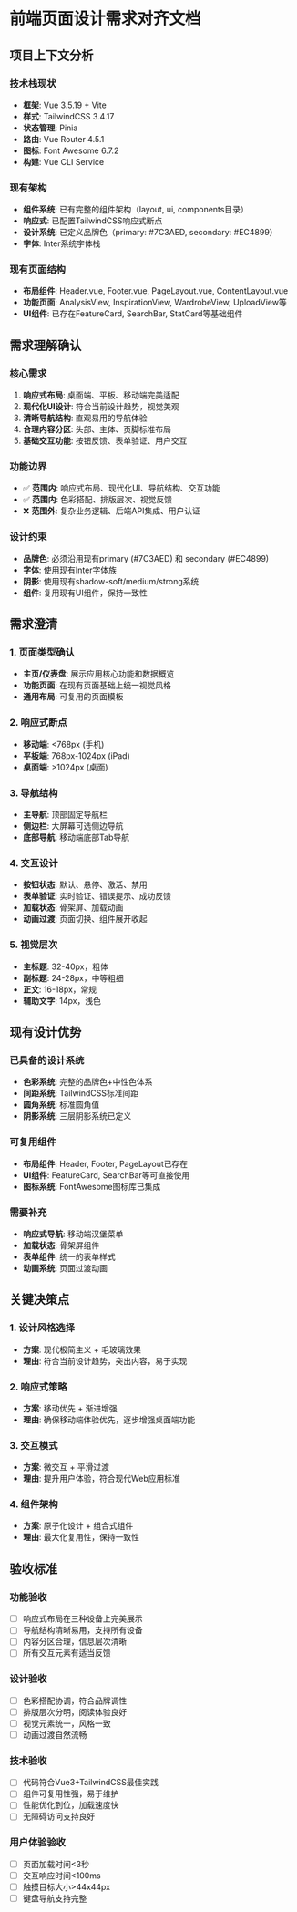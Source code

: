 # 前端页面设计需求对齐文档

## 项目上下文分析

### 技术栈现状
- **框架**: Vue 3.5.19 + Vite
- **样式**: TailwindCSS 3.4.17
- **状态管理**: Pinia
- **路由**: Vue Router 4.5.1
- **图标**: Font Awesome 6.7.2
- **构建**: Vue CLI Service

### 现有架构
- **组件系统**: 已有完整的组件架构（layout, ui, components目录）
- **响应式**: 已配置TailwindCSS响应式断点
- **设计系统**: 已定义品牌色（primary: #7C3AED, secondary: #EC4899）
- **字体**: Inter系统字体栈

### 现有页面结构
- **布局组件**: Header.vue, Footer.vue, PageLayout.vue, ContentLayout.vue
- **功能页面**: AnalysisView, InspirationView, WardrobeView, UploadView等
- **UI组件**: 已存在FeatureCard, SearchBar, StatCard等基础组件

## 需求理解确认

### 核心需求
1. **响应式布局**: 桌面端、平板、移动端完美适配
2. **现代化UI设计**: 符合当前设计趋势，视觉美观
3. **清晰导航结构**: 直观易用的导航体验
4. **合理内容分区**: 头部、主体、页脚标准布局
5. **基础交互功能**: 按钮反馈、表单验证、用户交互

### 功能边界
- ✅ **范围内**: 响应式布局、现代化UI、导航结构、交互功能
- ✅ **范围内**: 色彩搭配、排版层次、视觉反馈
- ❌ **范围外**: 复杂业务逻辑、后端API集成、用户认证

### 设计约束
- **品牌色**: 必须沿用现有primary (#7C3AED) 和 secondary (#EC4899)
- **字体**: 使用现有Inter字体族
- **阴影**: 使用现有shadow-soft/medium/strong系统
- **组件**: 复用现有UI组件，保持一致性

## 需求澄清

### 1. 页面类型确认
- **主页/仪表盘**: 展示应用核心功能和数据概览
- **功能页面**: 在现有页面基础上统一视觉风格
- **通用布局**: 可复用的页面模板

### 2. 响应式断点
- **移动端**: <768px (手机)
- **平板端**: 768px-1024px (iPad)
- **桌面端**: >1024px (桌面)

### 3. 导航结构
- **主导航**: 顶部固定导航栏
- **侧边栏**: 大屏幕可选侧边导航
- **底部导航**: 移动端底部Tab导航

### 4. 交互设计
- **按钮状态**: 默认、悬停、激活、禁用
- **表单验证**: 实时验证、错误提示、成功反馈
- **加载状态**: 骨架屏、加载动画
- **动画过渡**: 页面切换、组件展开收起

### 5. 视觉层次
- **主标题**: 32-40px，粗体
- **副标题**: 24-28px，中等粗细
- **正文**: 16-18px，常规
- **辅助文字**: 14px，浅色

## 现有设计优势

### 已具备的设计系统
- **色彩系统**: 完整的品牌色+中性色体系
- **间距系统**: TailwindCSS标准间距
- **圆角系统**: 标准圆角值
- **阴影系统**: 三层阴影系统已定义

### 可复用组件
- **布局组件**: Header, Footer, PageLayout已存在
- **UI组件**: FeatureCard, SearchBar等可直接使用
- **图标系统**: FontAwesome图标库已集成

### 需要补充
- **响应式导航**: 移动端汉堡菜单
- **加载状态**: 骨架屏组件
- **表单组件**: 统一的表单样式
- **动画系统**: 页面过渡动画

## 关键决策点

### 1. 设计风格选择
- **方案**: 现代极简主义 + 毛玻璃效果
- **理由**: 符合当前设计趋势，突出内容，易于实现

### 2. 响应式策略
- **方案**: 移动优先 + 渐进增强
- **理由**: 确保移动端体验优先，逐步增强桌面端功能

### 3. 交互模式
- **方案**: 微交互 + 平滑过渡
- **理由**: 提升用户体验，符合现代Web应用标准

### 4. 组件架构
- **方案**: 原子化设计 + 组合式组件
- **理由**: 最大化复用性，保持一致性

## 验收标准

### 功能验收
- [ ] 响应式布局在三种设备上完美展示
- [ ] 导航结构清晰易用，支持所有设备
- [ ] 内容分区合理，信息层次清晰
- [ ] 所有交互元素有适当反馈

### 设计验收
- [ ] 色彩搭配协调，符合品牌调性
- [ ] 排版层次分明，阅读体验良好
- [ ] 视觉元素统一，风格一致
- [ ] 动画过渡自然流畅

### 技术验收
- [ ] 代码符合Vue3+TailwindCSS最佳实践
- [ ] 组件可复用性强，易于维护
- [ ] 性能优化到位，加载速度快
- [ ] 无障碍访问支持良好

### 用户体验验收
- [ ] 页面加载时间<3秒
- [ ] 交互响应时间<100ms
- [ ] 触摸目标大小>44x44px
- [ ] 键盘导航支持完整